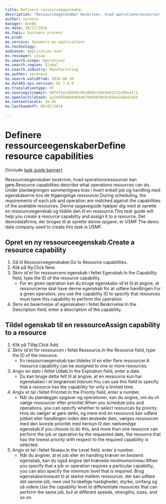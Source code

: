 ```yaml
--- 
title: Definere ressourceegenskaber
description: "Ressourceegenskaber beskriver, hvad operationsressourcer kan gøre."
author: sorenva
manager: AnnBe
ms.date: 10/27/2016
ms.topic: business-process
ms.prod: 
ms.service: dynamics-ax-applications
ms.technology: 
audience: Application User
ms.reviewer: josaw
ms.search.scope: Operations
ms.search.region: Global
ms.search.industry: Manufacturing
ms.author: sorenand
ms.search.validFrom: 2016-06-30
ms.dyn365.ops.version: AX 7.0.0
ms.translationtype: HT
ms.sourcegitcommit: d9747ba144d56c9410846769e5465372c89ea111
ms.openlocfilehash: aa24d9506b8d044679403039e9c659a1ebbd2d5d
ms.contentlocale: da-dk
ms.lasthandoff: 08/07/2018

---
```

# <a name="define-resource-capabilities"></a><span data-ttu-id="e2eda-103">Definere ressourceegenskaber</span><span class="sxs-lookup"><span data-stu-id="e2eda-103">Define resource capabilities</span></span>

[!include [task guide banner](../../includes/task-guide-banner.md)]

<span data-ttu-id="e2eda-104">Ressourceegenskaber beskriver, hvad operationsressourcer kan gøre.</span><span class="sxs-lookup"><span data-stu-id="e2eda-104">Resource capabilities describe what operations resources can do.</span></span> <span data-ttu-id="e2eda-105">Under planlægningen sammenlignes krav i hvert enkelt job og handling med egenskaberne hos de tilgængelige ressourcer.</span><span class="sxs-lookup"><span data-stu-id="e2eda-105">During scheduling, the requirements of each job and operation are matched against the capabilities of the available resources.</span></span> <span data-ttu-id="e2eda-106">Denne opgaveguide hjælper dig med at oprette en ressourceegenskab og tildele den til en ressource.</span><span class="sxs-lookup"><span data-stu-id="e2eda-106">This task guide will help you create a resource capability and assign it to a resource.</span></span> <span data-ttu-id="e2eda-107">Det demodatafirma, der bruges til at oprette denne opgave, er USMF.</span><span class="sxs-lookup"><span data-stu-id="e2eda-107">The demo data company used to create this task is USMF.</span></span>


## <a name="create-a-resource-capability"></a><span data-ttu-id="e2eda-108">Opret en ny ressourceegenskab.</span><span class="sxs-lookup"><span data-stu-id="e2eda-108">Create a resource capability</span></span>
1. <span data-ttu-id="e2eda-109">Gå til Ressourceegenskaber.</span><span class="sxs-lookup"><span data-stu-id="e2eda-109">Go to Resource capabilities.</span></span>
2. <span data-ttu-id="e2eda-110">Klik på Ny.</span><span class="sxs-lookup"><span data-stu-id="e2eda-110">Click New.</span></span>
3. <span data-ttu-id="e2eda-111">Skriv id'et for ressourcens egenskab i feltet Egenskab.</span><span class="sxs-lookup"><span data-stu-id="e2eda-111">In the Capability field, type the ID of the resource capability.</span></span>
    * <span data-ttu-id="e2eda-112">For en given operation kan du bruge egenskabs-id'et til at angive, at ressourcerne skal have denne egenskab for at udføre handlingen.</span><span class="sxs-lookup"><span data-stu-id="e2eda-112">For a given operation, you use the capability ID to specify that resources must have this capability to perform the operation.</span></span>  
4. <span data-ttu-id="e2eda-113">Skriv en beskrivelse af egenskaben i feltet Beskrivelse.</span><span class="sxs-lookup"><span data-stu-id="e2eda-113">In the Description field, enter a description of the capability.</span></span>

## <a name="assign-capability-to-a-resource"></a><span data-ttu-id="e2eda-114">Tildel egenskab til en ressource</span><span class="sxs-lookup"><span data-stu-id="e2eda-114">Assign capability to a resource</span></span>
1. <span data-ttu-id="e2eda-115">Klik på Tilføj.</span><span class="sxs-lookup"><span data-stu-id="e2eda-115">Click Add.</span></span>
2. <span data-ttu-id="e2eda-116">Skriv id'et for ressourcen i feltet Ressource.</span><span class="sxs-lookup"><span data-stu-id="e2eda-116">In the Resource field, type the ID of the resource.</span></span>
    * <span data-ttu-id="e2eda-117">En ressourceegenskab kan tildeles til en eller flere ressourcer.</span><span class="sxs-lookup"><span data-stu-id="e2eda-117">A resource capability can be assigned to one or more resources.</span></span>  
3. <span data-ttu-id="e2eda-118">Angiv en dato i feltet Udløb.</span><span class="sxs-lookup"><span data-stu-id="e2eda-118">In the Expiration field, enter a date.</span></span>
    * <span data-ttu-id="e2eda-119">Du kan bruge dette felt til at angive, at en ressource kun har egenskaben i et begrænset tidsrum.</span><span class="sxs-lookup"><span data-stu-id="e2eda-119">You can use this field to specify that a resource has the capability for only a limited time.</span></span>  
4. <span data-ttu-id="e2eda-120">Angiv et tal i feltet Prioritet.</span><span class="sxs-lookup"><span data-stu-id="e2eda-120">In the Priority field, enter a number.</span></span>
    * <span data-ttu-id="e2eda-121">Når du planlægger opgaver og operationer, kan du angive, om du vil vælge ressourcer efter prioritet.</span><span class="sxs-lookup"><span data-stu-id="e2eda-121">When you schedule jobs and operations, you can specify whether to select resources by priority.</span></span> <span data-ttu-id="e2eda-122">Hvis du vælger at gøre dette, og mere end én ressource kan udføre jobbet eller handlingen inden den ønskede dato, vælges ressourcen med den laveste prioritet med hensyn til den nødvendige egenskab.</span><span class="sxs-lookup"><span data-stu-id="e2eda-122">If you choose to do this, and more than one resource can perform the job or operation by the requested date, the resource that has the lowest priority with respect to the required capability is selected.</span></span>  
5. <span data-ttu-id="e2eda-123">Angiv et tal i feltet Niveau.</span><span class="sxs-lookup"><span data-stu-id="e2eda-123">In the Level field, enter a number.</span></span>
    * <span data-ttu-id="e2eda-124">Når du angiver, at et job eller en handling kræver en bestemt egenskab, kan du også angive det krævede minimumsniveau.</span><span class="sxs-lookup"><span data-stu-id="e2eda-124">When you specify that a job or operation requires a particular capability, you can also specify the minimum level that is required.</span></span> <span data-ttu-id="e2eda-125">Brug egenskabsniveauet til at skelne mellem ressourcer, der kan udføre det samme job, men ved forskellige hastigheder, styrke, omfang og så videre.</span><span class="sxs-lookup"><span data-stu-id="e2eda-125">Use the capability level to differentiate resources that can perform the same job, but at different speeds, strengths, sizes, and so on.</span></span>  


